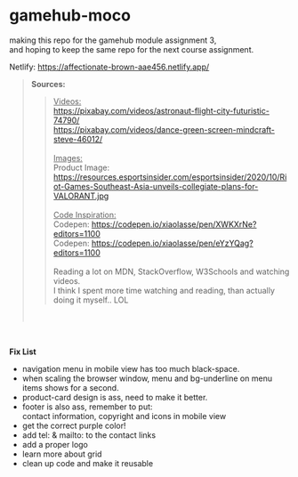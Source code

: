 # gamehub-moco
making this repo for the gamehub module assignment 3, <br> 
and hoping to keep the same repo for the next course assignment.

Netlify:
https://affectionate-brown-aae456.netlify.app/


>   <strong>Sources:</strong>       <br>
>>  <u>Videos:</u>                  <br>
>>  https://pixabay.com/videos/astronaut-flight-city-futuristic-74790/    <br>
>>  https://pixabay.com/videos/dance-green-screen-mindcraft-steve-46012/  <br><br>
>   <u>Images:</u>                  <br>
>>  Product Image: https://resources.esportsinsider.com/esportsinsider/2020/10/Riot-Games-Southeast-Asia-unveils-collegiate-plans-for-VALORANT.jpg         <br><br>
>  <u>Code Inspiration:</u>        <br>
>>  Codepen: https://codepen.io/xiaolasse/pen/XWKXrNe?editors=1100 <br>
>>  Codepen: https://codepen.io/xiaolasse/pen/eYzYQag?editors=1100 <br> <br>
>   Reading a lot on MDN, StackOverflow, W3Schools and watching videos. <br>
>   I think I spent more time watching and reading, than actually doing it myself.. LOL<br>
>    <br>

<br>

<strong>Fix List</strong> <br>
- navigation menu in mobile view has too much black-space.
- when scaling the browser window, menu and bg-underline on menu items shows for a second.
- product-card design is ass, need to make it better.
- footer is also ass, remember to put: <br>
contact information, copyright and icons in mobile view
- get the correct purple color!
- add tel: & mailto: to the contact links
- add a proper logo
- learn more about grid
- clean up code and make it reusable


